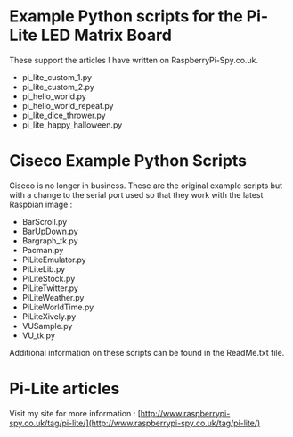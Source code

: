 # Example Python scripts for the Pi-Lite LED Matrix Board
These support the articles I have written on RaspberryPi-Spy.co.uk.

* pi_lite_custom_1.py
* pi_lite_custom_2.py
* pi_hello_world.py
* pi_hello_world_repeat.py
* pi_lite_dice_thrower.py
* pi_lite_happy_halloween.py

# Ciseco Example Python Scripts
Ciseco is no longer in business. These are the original example scripts
but with a change to the serial port used so that they work with the
latest Raspbian image :

* BarScroll.py
* BarUpDown.py
* Bargraph_tk.py
* Pacman.py
* PiLiteEmulator.py
* PiLiteLib.py
* PiLiteStock.py
* PiLiteTwitter.py
* PiLiteWeather.py
* PiLiteWorldTime.py
* PiLiteXively.py
* VUSample.py
* VU_tk.py

Additional information on these scripts can be found in the ReadMe.txt file.

# Pi-Lite articles
Visit my site for more information :
[http://www.raspberrypi-spy.co.uk/tag/pi-lite/](http://www.raspberrypi-spy.co.uk/tag/pi-lite/)

